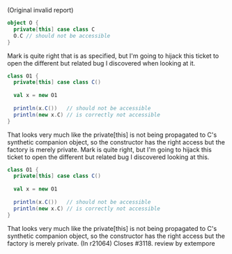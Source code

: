 (Original invalid report)
```scala
object O {
  private[this] case class C
  O.C // should not be accessible
}
```

Mark is quite right that is as specified, but I'm going to hijack this ticket to open the different but related bug I discovered when looking at it.
```scala
class O1 {
  private[this] case class C()
  
  val x = new O1
  
  println(x.C())   // should not be accessible
  println(new x.C) // is correctly not accessible
}
```
That looks very much like the private[this] is not being propagated to C's synthetic companion object, so the constructor has the right access but the factory is merely private.
Mark is quite right, but I'm going to hijack this ticket to open the different but related bug I discovered looking at this.
```scala
class O1 {
  private[this] case class C()
  
  val x = new O1
  
  println(x.C())   // should not be accessible
  println(new x.C) // is correctly not accessible
}
```
That looks very much like the private[this] is not being propagated to C's synthetic companion object, so the constructor has the right access but the factory is merely private.
(In r21064) Closes #3118. review by extempore
